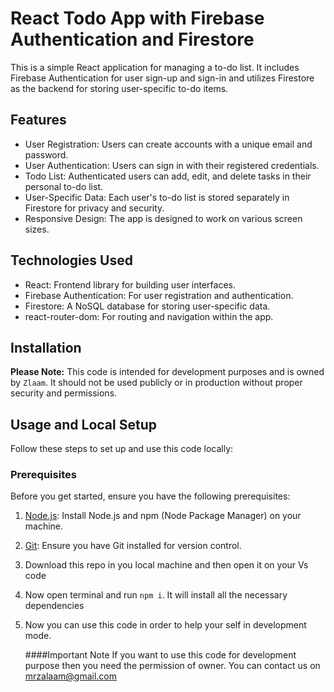 # React Todo App with Firebase Authentication and Firestore

This is a simple React application for managing a to-do list. It includes Firebase Authentication for user sign-up and sign-in and utilizes Firestore as the backend for storing user-specific to-do items.

## Features

- User Registration: Users can create accounts with a unique email and password.
- User Authentication: Users can sign in with their registered credentials.
- Todo List: Authenticated users can add, edit, and delete tasks in their personal to-do list.
- User-Specific Data: Each user's to-do list is stored separately in Firestore for privacy and security.
- Responsive Design: The app is designed to work on various screen sizes.

## Technologies Used

- React: Frontend library for building user interfaces.
- Firebase Authentication: For user registration and authentication.
- Firestore: A NoSQL database for storing user-specific data.
- react-router-dom: For routing and navigation within the app.

## Installation

**Please Note:** This code is intended for development purposes and is owned by `Zlaam`. It should not be used publicly or in production without proper security and permissions.

## Usage and Local Setup

Follow these steps to set up and use this code locally:

### Prerequisites

Before you get started, ensure you have the following prerequisites:

1. [Node.js](https://nodejs.org/): Install Node.js and npm (Node Package Manager) on your machine.

2. [Git](https://git-scm.com/): Ensure you have Git installed for version control.

3. Download this repo in you local machine and then open it on your Vs code

4. Now open terminal and run  `npm i`. It will install all the necessary  dependencies

5. Now you can use this code in order to help your self in development mode.

   ####Important Note
   If you want to use this code for development  purpose then you need the permission of owner. You can contact us on [mrzalaam@gmail.com](https://www.mrzalaam@gmail.com)

